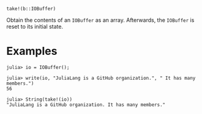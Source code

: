 ```
take!(b::IOBuffer)
```

Obtain the contents of an `IOBuffer` as an array. Afterwards, the `IOBuffer` is reset to its initial state.

# Examples

```jldoctest
julia> io = IOBuffer();

julia> write(io, "JuliaLang is a GitHub organization.", " It has many members.")
56

julia> String(take!(io))
"JuliaLang is a GitHub organization. It has many members."
```
